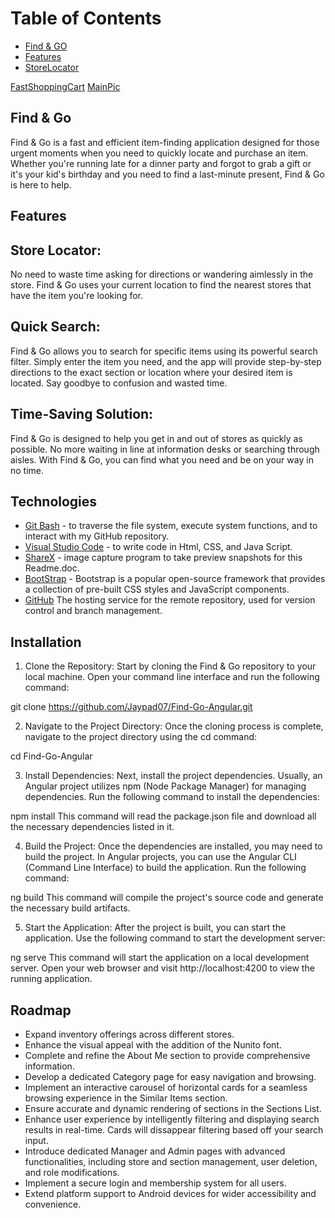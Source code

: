 # Table of Contents
* [Find & GO](Description)
* [Features](Features)
* [StoreLocator](StoreLocator)

[FastShoppingCart](/assets/Find&GO(2).png)
[MainPic](/assets/Find&GO-ReadmeImg2.png)




## Find & Go
Find & Go is a fast and efficient item-finding application designed for those urgent moments when you need to quickly locate and purchase an item. Whether you're running late for a dinner party and forgot to grab a gift or it's your kid's birthday and you need to find a last-minute present, Find & Go is here to help.


## Features

## Store Locator: 
No need to waste time asking for directions or wandering aimlessly in the store. Find & Go uses your current location to find the nearest stores that have the item you're looking for.

## Quick Search: 
Find & Go allows you to search for specific items using its powerful search filter. Simply enter the item you need, and the app will provide step-by-step directions to the exact section or location where your desired item is located. Say goodbye to confusion and wasted time.

## Time-Saving Solution: 
Find & Go is designed to help you get in and out of stores as quickly as possible. No more waiting in line at information desks or searching through aisles. With Find & Go, you can find what you need and be on your way in no time.

## Technologies
* [Git Bash](https://gitforwindows.org/) - to traverse the file system, execute system functions, and to interact with my GitHub repository.
* [Visual Studio Code](https://code.visualstudio.com/) - to write code in Html, CSS, and Java Script.
* [ShareX](https://getsharex.com/downloads) - image capture program to take preview snapshots for this Readme.doc.
* [BootStrap](https://getbootstrap.com/docs/5.3/getting-started/introduction/) - Bootstrap is a popular open-source framework that provides a collection of pre-built CSS styles and JavaScript components.
* [GitHub](https://github.com/) The hosting service for the remote repository, used for version control and branch management.


## Installation

1. Clone the Repository: Start by cloning the Find & Go repository to your local machine. Open your command line interface and run the following command:

git clone https://github.com/Jaypad07/Find-Go-Angular.git

2. Navigate to the Project Directory: Once the cloning process is complete, navigate to the project directory using the cd command:

cd Find-Go-Angular

3. Install Dependencies: Next, install the project dependencies. Usually, an Angular project utilizes npm (Node Package Manager) for managing dependencies. Run the following command to install the dependencies:

npm install
This command will read the package.json file and download all the necessary dependencies listed in it.

4. Build the Project: Once the dependencies are installed, you may need to build the project. In Angular projects, you can use the Angular CLI (Command Line Interface) to build the application. Run the following command:

ng build
This command will compile the project's source code and generate the necessary build artifacts.

5. Start the Application: After the project is built, you can start the application. Use the following command to start the development server:

ng serve
This command will start the application on a local development server. Open your web browser and visit http://localhost:4200 to view the running application.


## Roadmap

- Expand inventory offerings across different stores.
- Enhance the visual appeal with the addition of the Nunito font.
- Complete and refine the About Me section to provide comprehensive information.
- Develop a dedicated Category page for easy navigation and browsing.
- Implement an interactive carousel of horizontal cards for a seamless browsing experience in the Similar Items section.
- Ensure accurate and dynamic rendering of sections in the Sections List.
- Enhance user experience by intelligently filtering and displaying search results in real-time. Cards will dissappear filtering based off your search input.
- Introduce dedicated Manager and Admin pages with advanced functionalities, including store and section management, user deletion, and role modifications.
- Implement a secure login and membership system for all users.
- Extend platform support to Android devices for wider accessibility and convenience.